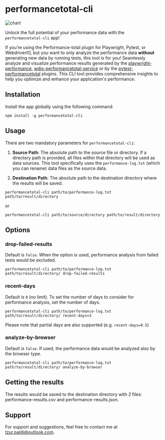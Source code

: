 # performancetotal-cli

![chart](resources/chart.png)

Unlock the full potential of your performance data with the `performancetotal-cli` app!

If you’re using the Performance-total plugin for Playwright, Pytest, or WebdriverIO, but you want to only analyze the performance data __without__ generating new data by running tests, this tool is for you! Seamlessly analyze and visualize performance results generated by the [playwright-performance](https://www.npmjs.com/package/playwright-performance), [wdio-performancetotal-service](https://www.npmjs.com/package/wdio-performancetotal-service) or by the [pytest-performancetotal](https://pypi.org/project/pytest-performancetotal/) plugins. This CLI tool provides comprehensive insights to help you optimize and enhance your application's performance.

## Installation

Install the app globally using the following command:

```
npm install -g performancetotal-cli
```

## Usage

There are two mandatory parameters for `performancetotal-cli`:

1. **Source Path**: The absolute path to the source file or directory. If a directory path is provided, all files within that directory will be used as data sources. This tool specifically uses the `performance-log.txt` (which you can rename) data files as the source data.

2. **Destination Path**: The absolute path to the destination directory where the results will be saved.

```
performancetotal-cli path/to/performance-log.txt path/to/result/directory
```

or

```
performancetotal-cli path/to/source/directory path/to/result/directory
```

## Options


### drop-failed-results

Default is `false`. When the option is used, performance analysis from failed tests would be excluded.

```
performancetotal-cli path/to/performance-log.txt path/to/result/directory/ drop-failed-results
```

### recent-days

Default is `0` (no limit). To set the number of days to consider for performance analysis, set the number of days.

```
performancetotal-cli path/to/performance-log.txt path/to/result/directory/ recent-days=3
```

Please note that partial days are also supported (e.g. `recent-days=0.5`)

### analyze-by-browser

Default is `false`. If used, the performance data would be analyzed also by the browser type.

```
performancetotal-cli path/to/performance-log.txt path/to/result/directory/ analyze-by-browser
```

## Getting the results

The results would be saved to the destination directory with 2 files: performance-results.csv and performance-results.json.

## Support

For support and suggestions, feel free to contact me at [tzur.paldi@outlook.com](mailto:tzur.paldi@outlook.com).